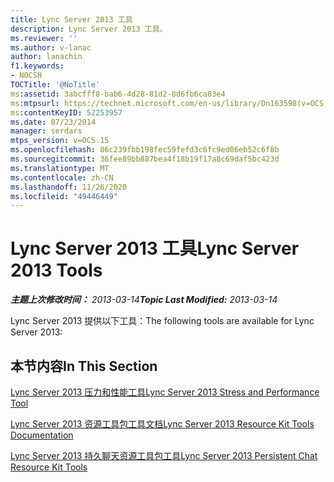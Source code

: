 ```yaml
---
title: Lync Server 2013 工具
description: Lync Server 2013 工具。
ms.reviewer: ''
ms.author: v-lanac
author: lanachin
f1.keywords:
- NOCSH
TOCTitle: '@NoTitle'
ms:assetid: 3abcfff8-bab6-4d28-81d2-8d6fb6ca83e4
ms:mtpsurl: https://technet.microsoft.com/en-us/library/Dn163598(v=OCS.15)
ms:contentKeyID: 52253957
ms.date: 07/23/2014
manager: serdars
mtps_version: v=OCS.15
ms.openlocfilehash: 86c239fbb198fec59fefd3c6fc9ed06eb52c6f8b
ms.sourcegitcommit: 36fee89bb887bea4f18b19f17a8c69daf5bc423d
ms.translationtype: MT
ms.contentlocale: zh-CN
ms.lasthandoff: 11/26/2020
ms.locfileid: "49446449"
---
```

# <a name="lync-server-2013-tools"></a><span data-ttu-id="4a1ac-103">Lync Server 2013 工具</span><span class="sxs-lookup"><span data-stu-id="4a1ac-103">Lync Server 2013 Tools</span></span>

<div data-xmlns="http://www.w3.org/1999/xhtml">

<div class="topic" data-xmlns="http://www.w3.org/1999/xhtml" data-msxsl="urn:schemas-microsoft-com:xslt" data-cs="https://msdn.microsoft.com/">

<div data-asp="https://msdn2.microsoft.com/asp">



</div>

<div id="mainSection">

<div id="mainBody"><span data-ttu-id="4a1ac-104">

<span> </span></span><span class="sxs-lookup"><span data-stu-id="4a1ac-104">

<span> </span></span></span>

<span data-ttu-id="4a1ac-105">_**主题上次修改时间：** 2013-03-14_</span><span class="sxs-lookup"><span data-stu-id="4a1ac-105">_**Topic Last Modified:** 2013-03-14_</span></span>

<span data-ttu-id="4a1ac-106">Lync Server 2013 提供以下工具：</span><span class="sxs-lookup"><span data-stu-id="4a1ac-106">The following tools are available for Lync Server 2013:</span></span>

<div>

## <a name="in-this-section"></a><span data-ttu-id="4a1ac-107">本节内容</span><span class="sxs-lookup"><span data-stu-id="4a1ac-107">In This Section</span></span>

[<span data-ttu-id="4a1ac-108">Lync Server 2013 压力和性能工具</span><span class="sxs-lookup"><span data-stu-id="4a1ac-108">Lync Server 2013 Stress and Performance Tool</span></span>](lync-server-2013-stress-and-performance-tool.md)

[<span data-ttu-id="4a1ac-109">Lync Server 2013 资源工具包工具文档</span><span class="sxs-lookup"><span data-stu-id="4a1ac-109">Lync Server 2013 Resource Kit Tools Documentation</span></span>](lync-server-2013-resource-kit-tools-documentation.md)

[<span data-ttu-id="4a1ac-110">Lync Server 2013 持久聊天资源工具包工具</span><span class="sxs-lookup"><span data-stu-id="4a1ac-110">Lync Server 2013 Persistent Chat Resource Kit Tools</span></span>](lync-server-2013-persistent-chat-resource-kit-tools.md)

<span data-ttu-id="4a1ac-111"></div>

</div>

<span> </span>

</div>

</div>

</span><span class="sxs-lookup"><span data-stu-id="4a1ac-111"></div>

</div>

<span> </span>

</div>

</div>

</span></span></div>


